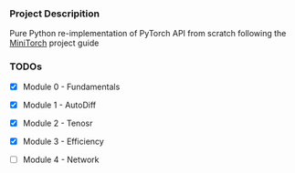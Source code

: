 
### Project Descripition

Pure Python re-implementation of PyTorch API from scratch following the [MiniTorch](https://minitorch.github.io/) project guide

### TODOs

- [x] Module 0 - Fundamentals 
- [x] Module 1 - AutoDiff
- [x] Module 2 - Tenosr
- [x] Module 3 - Efficiency
- [ ] Module 4 - Network

